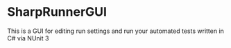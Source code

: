 # SharpRunnerGUI
This is a GUI for editing run settings and run your automated tests written in C# via NUnit 3
